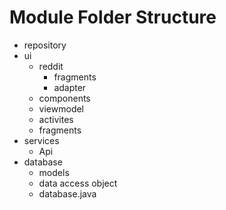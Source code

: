 # Module Folder Structure
- repository
- ui
    - reddit
        - fragments
        - adapter
    - components
    - viewmodel
    - activites
    - fragments
- services
    - Api
- database
    - models
    - data access object
    - database.java